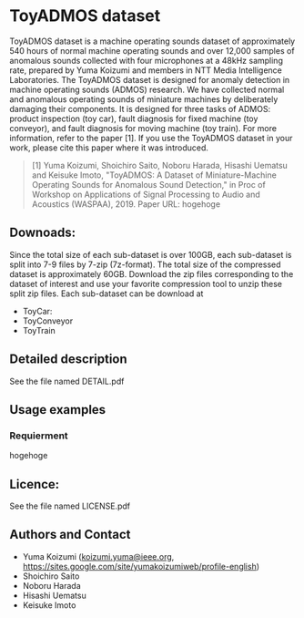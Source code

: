 # ToyADMOS dataset
ToyADMOS dataset is a machine operating sounds dataset of approximately 540 hours of normal machine operating sounds and over 12,000 samples of anomalous sounds collected with four microphones at a 48kHz sampling rate, prepared by Yuma Koizumi and members in NTT Media Intelligence Laboratories. The ToyADMOS dataset is designed for anomaly detection in machine operating sounds (ADMOS) research. We have collected normal and anomalous operating sounds of miniature machines by deliberately damaging their components. It is designed for three tasks of ADMOS: product inspection (toy car), fault diagnosis for fixed machine (toy conveyor), and fault diagnosis for moving machine (toy train). For more information, refer to the paper [1]. If you use the ToyADMOS dataset in your work, please cite this paper where it was introduced.

>[1] Yuma Koizumi, Shoichiro Saito, Noboru Harada, Hisashi Uematsu and Keisuke Imoto, "ToyADMOS: A Dataset of Miniature-Machine Operating Sounds for Anomalous Sound Detection," in Proc of Workshop on Applications of Signal Processing to Audio and Acoustics (WASPAA), 2019.
> Paper URL: hogehoge

## Downoads:
Since the total size of each sub-dataset is over 100GB, each sub-dataset is split into 7-9 files by 7-zip (7z-format). The total size of the compressed dataset is approximately 60GB. Download the zip files corresponding to the dataset of interest and use your favorite compression tool to unzip these split zip files. Each sub-dataset can be download at 
- ToyCar: 
 - ToyConveyor
 - ToyTrain

## Detailed description
See the file named DETAIL.pdf

## Usage examples

### Requierment
hogehoge

## Licence: 
See the file named LICENSE.pdf

## Authors and Contact
- Yuma Koizumi (<koizumi.yuma@ieee.org>, <https://sites.google.com/site/yumakoizumiweb/profile-english>)
- Shoichiro Saito
- Noboru Harada
- Hisashi Uematsu
- Keisuke Imoto
